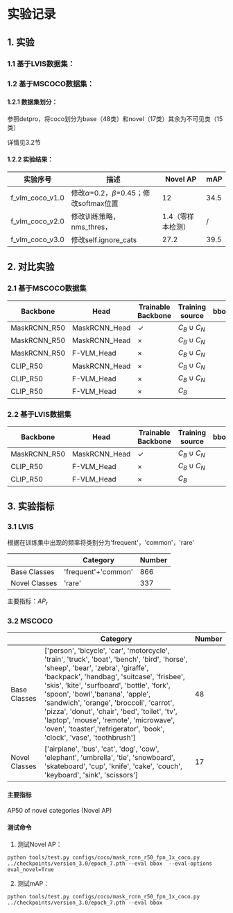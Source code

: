 #  实验记录

## 1. 实验

### 1.1 基于LVIS数据集：

### 1.2 基于MSCOCO数据集：

#### 1.2.1 数据集划分：

参照detpro，将coco划分为base（48类）和novel（17类）其余为不可见类（15类）

详情见3.2节

#### 1.2.2 实验结果：

| 实验序号        | 描述                                            | Novel  AP         | mAP  |
| --------------- | ----------------------------------------------- | ----------------- | ---- |
| f_vlm_coco_v1.0 | 修改$\alpha$=0.2，$\beta$=0.45；修改softmax位置 | 12                | 34.5 |
| f_vlm_coco_v2.0 | 修改训练策略，nms_thres，                       | 1.4（零样本检测） | /    |
| f_vlm_coco_v3.0 | 修改self.ignore_cats                            | 27.2              | 39.5 |



## 2. 对比实验

### 2.1 基于MSCOCO数据集

| Backbone     | Head          | Trainable Backbone | Training source | bbox_mAP | Novel AP |
| ------------ | ------------- | ------------------ | --------------- | -------- | -------- |
| MaskRCNN_R50 | MaskRCNN_Head | $\checkmark$       | $C_B \cup C_N$  |          | \        |
| MaskRCNN_R50 | MaskRCNN_Head | $\times$           | $C_B \cup C_N$  |          | \        |
| MaskRCNN_R50 | F-VLM_Head    | $\times$           | $C_B \cup C_N$  |          | \        |
| CLIP_R50     | MaskRCNN_Head | $\times$           | $C_B \cup C_N$  |          | \        |
| CLIP_R50     | F-VLM_Head    | $\times$           | $C_B \cup C_N$  |          | \        |
| CLIP_R50     | F-VLM_Head    | $\times$           | $C_B$           |          |          |

### 2.2 基于LVIS数据集

| Backbone     | Head          | Trainable Backbone | Training source | bbox_mAP | Novel AP |
| ------------ | ------------- | ------------------ | --------------- | -------- | -------- |
| MaskRCNN_R50 | MaskRCNN_Head | $\checkmark$       | $C_B \cup C_N$  |          | \        |
| CLIP_R50     | F-VLM_Head    | $\times$           | $C_B \cup C_N$  |          | \        |
| CLIP_R50     | F-VLM_Head    | $\times$           | $C_B$           |          |          |

## 3. 实验指标

### 3.1 LVIS

根据在训练集中出现的频率将类别分为'frequent'，'common'，'rare'

|               | Category            | Number |
| ------------- | ------------------- | ------ |
| Base Classes  | 'frequent'+'common' | 866    |
| Novel Classes | 'rare'              | 337    |

主要指标：$AP_r$

### 3.2 MSCOCO

|               | Category                                                     | Number |
| ------------- | ------------------------------------------------------------ | ------ |
| Base Classes  | ['person', 'bicycle', 'car', 'motorcycle', 'train', 'truck', 'boat', 'bench', 'bird', 'horse', 'sheep', 'bear', 'zebra', 'giraffe', 'backpack', 'handbag', 'suitcase', 'frisbee', 'skis', 'kite', 'surfboard', 'bottle', 'fork', 'spoon', 'bowl','banana', 'apple', 'sandwich', 'orange', 'broccoli', 'carrot', 'pizza', 'donut', 'chair', 'bed', 'toilet', 'tv', 'laptop', 'mouse', 'remote', 'microwave', 'oven', 'toaster','refrigerator', 'book', 'clock', 'vase', 'toothbrush'] | 48     |
| Novel Classes | ['airplane', 'bus', 'cat', 'dog', 'cow', 'elephant', 'umbrella', 'tie', 'snowboard', 'skateboard', 'cup', 'knife', 'cake', 'couch', 'keyboard', 'sink', 'scissors'] | 17     |

#### 主要指标

AP50 of novel categories (Novel AP)

#### 测试命令

1. 测试Novel AP：

```shell
python tools/test.py configs/coco/mask_rcnn_r50_fpn_1x_coco.py ../checkpoints/version_3.0/epoch_7.pth --eval bbox  --eval-options eval_novel=True 
```



2. 测试mAP：



```shell
python tools/test.py configs/coco/mask_rcnn_r50_fpn_1x_coco.py ../checkpoints/version_3.0/epoch_7.pth --eval bbox   
```

